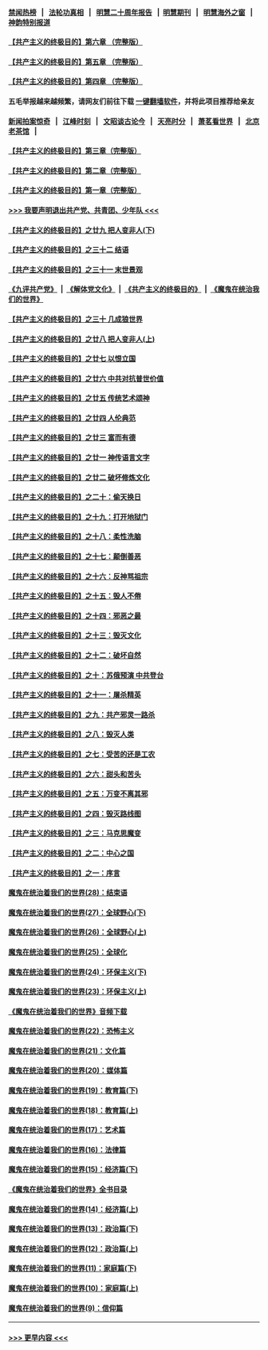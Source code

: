 #### [禁闻热榜](热点新闻.md?=0)  &nbsp;&nbsp;|&nbsp;&nbsp; [法轮功真相](https://github.com/gfw-breaker/truth/blob/master/README.md?=0) &nbsp;&nbsp;|&nbsp;&nbsp; [明慧二十周年报告](https://github.com/gfw-breaker/mh-reports/blob/master/README.md?=0) &nbsp;&nbsp;|&nbsp;&nbsp;[明慧期刊](https://github.com/gfw-breaker/mh-qikan) &nbsp;&nbsp;|&nbsp;&nbsp; [明慧海外之窗](https://github.com/gfw-breaker/mh-news/blob/master/README.md?=0) &nbsp;&nbsp;|&nbsp;&nbsp; [神韵特别报道](https://github.com/gfw-breaker/mh-news/blob/master/shenyun.md?=0)
#### [【共产主义的终极目的】第六章 （完整版）](../pages/nsc422/n11428913.md?t=03010831) 
#### [【共产主义的终极目的】第五章 （完整版）](../pages/nsc422/n11428912.md?t=03010831) 
#### [【共产主义的终极目的】第四章 （完整版）](../pages/nsc422/n11428907.md?t=03010831) 
#### 五毛举报越来越频繁，请网友们前往下载 [一键翻墙软件](https://github.com/gfw-breaker/ssr-accounts)，并将此项目推荐给亲友
#### [新闻拍案惊奇](https://github.com/gfw-breaker/banned-news/blob/master/pages/link4.md) &nbsp;&nbsp;|&nbsp;&nbsp; [江峰时刻](https://github.com/gfw-breaker/banned-news/blob/master/pages/link4.md) &nbsp;&nbsp;|&nbsp;&nbsp; [文昭谈古论今](https://github.com/gfw-breaker/banned-news/blob/master/pages/link4.md) &nbsp;&nbsp;|&nbsp;&nbsp; [天亮时分](https://github.com/gfw-breaker/banned-news/blob/master/pages/link4.md) &nbsp;&nbsp;|&nbsp;&nbsp; [萧茗看世界](https://github.com/gfw-breaker/banned-news/blob/master/pages/link4.md) &nbsp;&nbsp;|&nbsp;&nbsp; [北京老茶馆](https://github.com/gfw-breaker/banned-news/blob/master/pages/link4.md) &nbsp;&nbsp;|&nbsp;&nbsp; 
#### [【共产主义的终极目的】第三章（完整版）](../pages/nsc422/n11428848.md?t=03010831) 
#### [【共产主义的终极目的】第二章（完整版）](../pages/nsc422/n11428831.md?t=03010831) 
#### [【共产主义的终极目的】第一章（完整版）](../pages/nsc422/n11417651.md?t=03010831) 
#### [>>> 我要声明退出共产党、共青团、少年队 <<<](https://github.com/begood0513/goodnews/blob/master/quit/letter.md) 
#### [【共产主义的终极目的】之廿九 把人变非人(下)](../pages/nsc422/n11344140.md?t=03010831) 
#### [【共产主义的终极目的】之三十二 结语](../pages/nsc422/n11360535.md?t=03010831) 
#### [【共产主义的终极目的】之三十一 末世景观](../pages/nsc422/n11351129.md?t=03010831) 
#### [《九评共产党》](https://github.com/begood0513/9ping.md/blob/master/README.md) &nbsp;|&nbsp; [《解体党文化》](../../../../jtdwh.md/blob/master/README.md)  &nbsp;|&nbsp; [《共产主义的终极目的》](../../../../gczydzjmd.md/blob/master/README.md) &nbsp;|&nbsp; [《魔鬼在统治我们的世界》](../../../../mgztzwmdsj.md/blob/master/README.md) 
#### [【共产主义的终极目的】之三十 几成狼世界](../pages/nsc422/n11348280.md?t=03010831) 
#### [【共产主义的终极目的】之廿八 把人变非人(上)](../pages/nsc422/n11340492.md?t=03010831) 
#### [【共产主义的终极目的】之廿七 以恨立国](../pages/nsc422/n11336944.md?t=03010831) 
#### [【共产主义的终极目的】之廿六 中共对抗普世价值](../pages/nsc422/n11324785.md?t=03010831) 
#### [【共产主义的终极目的】之廿五 传统艺术颂神](../pages/nsc422/n11296396.md?t=03010831) 
#### [【共产主义的终极目的】之廿四 人伦典范](../pages/nsc422/n11296397.md?t=03010831) 
#### [【共产主义的终极目的】之廿三 富而有德](../pages/nsc422/n11283598.md?t=03010831) 
#### [【共产主义的终极目的】之廿一 神传语言文字](../pages/nsc422/n11263265.md?t=03010831) 
#### [【共产主义的终极目的】之廿二 破坏修炼文化](../pages/nsc422/n11245728.md?t=03010831) 
#### [【共产主义的终极目的】之二十：偷天换日](../pages/nsc422/n11238846.md?t=03010831) 
#### [【共产主义的终极目的】之十九：打开地狱门](../pages/nsc422/n11206376.md?t=03010831) 
#### [【共产主义的终极目的】之十八：柔性洗脑](../pages/nsc422/n11199994.md?t=03010831) 
#### [【共产主义的终极目的】之十七：颠倒善恶](../pages/nsc422/n11179782.md?t=03010831) 
#### [【共产主义的终极目的】之十六：反神骂祖宗](../pages/nsc422/n11166798.md?t=03010831) 
#### [【共产主义的终极目的】之十五：毁人不倦](../pages/nsc422/n11166792.md?t=03010831) 
#### [【共产主义的终极目的】之十四：邪恶之最](../pages/nsc422/n11150249.md?t=03010831) 
#### [【共产主义的终极目的】之十三：毁灭文化](../pages/nsc422/n11135227.md?t=03010831) 
#### [【共产主义的终极目的】之十二：破坏自然](../pages/nsc422/n11135214.md?t=03010831) 
#### [【共产主义的终极目的】之十：苏俄预演 中共登台](../pages/nsc422/n11118424.md?t=03010831) 
#### [【共产主义的终极目的】之十一：屠杀精英](../pages/nsc422/n11118442.md?t=03010831) 
#### [【共产主义的终极目的】之九：共产邪灵一路杀](../pages/nsc422/n11114139.md?t=03010831) 
#### [【共产主义的终极目的】之八：毁灭人类](../pages/nsc422/n11108503.md?t=03010831) 
#### [【共产主义的终极目的】之七：受苦的还是工农](../pages/nsc422/n11101809.md?t=03010831) 
#### [【共产主义的终极目的】之六：甜头和苦头](../pages/nsc422/n11096971.md?t=03010831) 
#### [【共产主义的终极目的】之五：万变不离其邪](../pages/nsc422/n11091285.md?t=03010831) 
#### [【共产主义的终极目的】之四：毁灭路线图](../pages/nsc422/n11086284.md?t=03010831) 
#### [【共产主义的终极目的】之三：马克思魔变](../pages/nsc422/n11061941.md?t=03010831) 
#### [【共产主义的终极目的】之二：中心之国](../pages/nsc422/n11047728.md?t=03010831) 
#### [【共产主义的终极目的】之一：序言](../pages/nsc422/n11086077.md?t=03010831) 
#### [魔鬼在统治着我们的世界(28)：结束语](../pages/nsc422/n10936246.md?t=03010831) 
#### [魔鬼在统治着我们的世界(27)：全球野心(下)](../pages/nsc422/n10928319.md?t=03010831) 
#### [魔鬼在统治着我们的世界(26)：全球野心(上)](../pages/nsc422/n10900318.md?t=03010831) 
#### [魔鬼在统治着我们的世界(25)：全球化](../pages/nsc422/n10788205.md?t=03010831) 
#### [魔鬼在统治着我们的世界(24)：环保主义(下)](../pages/nsc422/n10695307.md?t=03010831) 
#### [魔鬼在统治着我们的世界(23)：环保主义(上)](../pages/nsc422/n10688613.md?t=03010831) 
#### [《魔鬼在统治着我们的世界》音频下载](../pages/nsc422/n10635553.md?t=03010831) 
#### [魔鬼在统治着我们的世界(22)：恐怖主义](../pages/nsc422/n10614727.md?t=03010831) 
#### [魔鬼在统治着我们的世界(21)：文化篇](../pages/nsc422/n10597706.md?t=03010831) 
#### [魔鬼在统治着我们的世界(20)：媒体篇](../pages/nsc422/n10586579.md?t=03010831) 
#### [魔鬼在统治着我们的世界(19)：教育篇(下)](../pages/nsc422/n10564808.md?t=03010831) 
#### [魔鬼在统治着我们的世界(18)：教育篇(上)](../pages/nsc422/n10526970.md?t=03010831) 
#### [魔鬼在统治着我们的世界(17)：艺术篇](../pages/nsc422/n10499093.md?t=03010831) 
#### [魔鬼在统治着我们的世界(16)：法律篇](../pages/nsc422/n10485969.md?t=03010831) 
#### [魔鬼在统治着我们的世界(15)：经济篇(下)](../pages/nsc422/n10469975.md?t=03010831) 
#### [《魔鬼在统治着我们的世界》全书目录](../pages/nsc422/n10464261.md?t=03010831) 
#### [魔鬼在统治着我们的世界(14)：经济篇(上)](../pages/nsc422/n10457370.md?t=03010831) 
#### [魔鬼在统治着我们的世界(13)：政治篇(下)](../pages/nsc422/n10448270.md?t=03010831) 
#### [魔鬼在统治着我们的世界(12)：政治篇(上)](../pages/nsc422/n10444576.md?t=03010831) 
#### [魔鬼在统治着我们的世界(11)：家庭篇(下)](../pages/nsc422/n10440961.md?t=03010831) 
#### [魔鬼在统治着我们的世界(10)：家庭篇(上)](../pages/nsc422/n10435448.md?t=03010831) 
#### [魔鬼在统治着我们的世界(9)：信仰篇](../pages/nsc422/n10432159.md?t=03010831) 

----
#### [ >>> 更早内容 <<< ](../indexes/nsc422-earlier.md)
